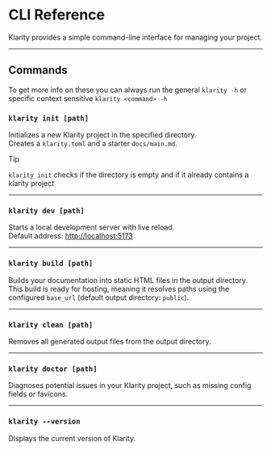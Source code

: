 # CLI Reference

Klarity provides a simple command-line interface for managing your project.

---

## Commands

To get more info on these you can always run the general `klarity -h` or specific context sensitive `klarity <command> -h`

### `klarity init [path]`

Initializes a new Klarity project in the specified directory.  
Creates a `klarity.toml` and a starter `docs/main.md`.

> [!TIP]
> `klarity init` checks if the directory is empty and if it already contains a klarity project

---

### `klarity dev [path]`

Starts a local development server with live reload.  
Default address: [http://localhost:5173](http://localhost:5173)

---

### `klarity build [path]`

Builds your documentation into static HTML files in the output directory. This build is ready for hosting, meaning it resolves paths using the configured `base_url` (default output directory: `public`).

---

### `klarity clean [path]`

Removes all generated output files from the output directory.

---

### `klarity doctor [path]`

Diagnoses potential issues in your Klarity project, such as missing config fields or favicons.

---

### `klarity --version`

Displays the current version of Klarity.